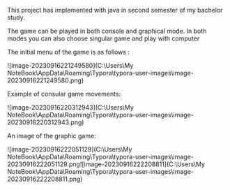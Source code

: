 This project has implemented with java in second semester of my bachelor study.

The game can be played in both console and graphical mode. In both modes you can also choose singular game and play with computer 

The initial menu of the game is as follows :

![image-20230916221249580](C:\Users\My NoteBook\AppData\Roaming\Typora\typora-user-images\image-20230916221249580.png)

 Example of consular game movements:

![image-20230916220312943](C:\Users\My NoteBook\AppData\Roaming\Typora\typora-user-images\image-20230916220312943.png)



An image of the graphic game:

![image-20230916222051129](C:\Users\My NoteBook\AppData\Roaming\Typora\typora-user-images\image-20230916222051129.png![image-20230916222208811](C:\Users\My NoteBook\AppData\Roaming\Typora\typora-user-images\image-20230916222208811.png)